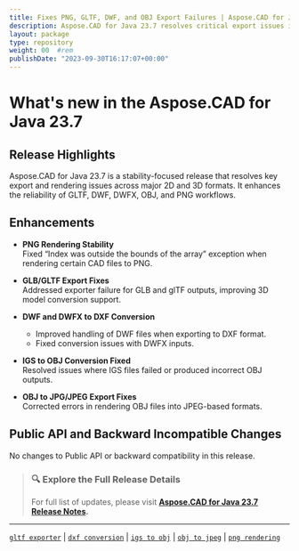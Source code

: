 ```yaml
---
title: Fixes PNG, GLTF, DWF, and OBJ Export Failures | Aspose.CAD for Java 23.7
description: Aspose.CAD for Java 23.7 resolves critical export issues including GLTF, DWF to DXF, IGS to OBJ, and DWFX to DXF conversions, plus fixes PNG rendering exception.
layout: package
type: repository
weight: 00	#rem
publishDate: "2023-09-30T16:17:07+00:00"
---
```


# What's new in the Aspose.CAD for Java 23.7

## Release Highlights

Aspose.CAD for Java 23.7 is a stability-focused release that resolves key export and rendering issues across major 2D and 3D formats. It enhances the reliability of GLTF, DWF, DWFX, OBJ, and PNG workflows.

## Enhancements

- **PNG Rendering Stability**  
  Fixed “Index was outside the bounds of the array” exception when rendering certain CAD files to PNG.

- **GLB/GLTF Export Fixes**  
  Addressed exporter failure for GLB and glTF outputs, improving 3D model conversion support.

- **DWF and DWFX to DXF Conversion**  
  - Improved handling of DWF files when exporting to DXF format.  
  - Fixed conversion issues with DWFX inputs.

- **IGS to OBJ Conversion Fixed**  
  Resolved issues where IGS files failed or produced incorrect OBJ outputs.

- **OBJ to JPG/JPEG Export Fixes**  
  Corrected errors in rendering OBJ files into JPEG-based formats.

## Public API and Backward Incompatible Changes

No changes to Public API or backward compatibility in this release.

> ### 🔍 Explore the Full Release Details
>
> For full list of updates, please visit **[Aspose.CAD for Java 23.7 Release Notes](https://releases.aspose.com/cad/java/release-notes/2023/aspose-cad-for-java-23-7-release-notes/).**

---

[`gltf exporter`](https://search.aspose.com/q/gltf-exporter.html) | [`dxf conversion`](https://search.aspose.com/q/dxf-conversion.html) | [`igs to obj`](https://search.aspose.com/q/igs-to-obj.html) | [`obj to jpeg`](https://search.aspose.com/q/obj-to-jpeg.html) | [`png rendering`](https://search.aspose.com/q/png-rendering.html)
